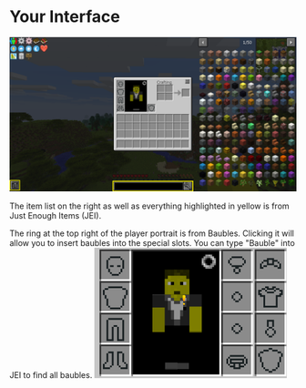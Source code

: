 # Your Interface

![](main_inventory.png)

The item list on the right as well as everything highlighted in yellow is from Just Enough Items (JEI).


The ring at the top right of the player portrait is from Baubles. Clicking it will allow you to insert baubles into the special slots. You can type "Bauble" into JEI to find all baubles.
![](baubleslots.png)

